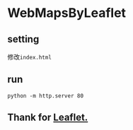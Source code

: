 # WebMapsByLeaflet





## setting

修改`index.html`
## run
`python -m http.server 80`



## Thank for [Leaflet.](https://github.com/Leaflet/Leaflet)
